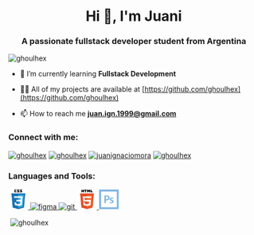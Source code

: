 <h1 align="center">Hi 👋, I'm Juani</h1>
<h3 align="center">A passionate fullstack developer student from Argentina</h3>

<p align="left"> <img src="https://komarev.com/ghpvc/?username=ghoulhex&label=Profile%20views&color=000000&style=flat-square" alt="ghoulhex" /> </p>

- 🌱 I’m currently learning **Fullstack Development**

- 👨‍💻 All of my projects are available at [https://github.com/ghoulhex](https://github.com/ghoulhex)

- 📫 How to reach me **juan.ign.1999@gmail.com**

<h3 align="left">Connect with me:</h3>
<p align="left">
<a href="https://codepen.io/ghoulhex" target="blank"><img align="center" src="https://raw.githubusercontent.com/rahuldkjain/github-profile-readme-generator/master/src/images/icons/Social/codepen.svg" alt="ghoulhex" height="30" width="40" /></a>
<a href="https://twitter.com/ghoulhex" target="blank"><img align="center" src="https://raw.githubusercontent.com/rahuldkjain/github-profile-readme-generator/master/src/images/icons/Social/twitter.svg" alt="ghoulhex" height="30" width="40" /></a>
<a href="https://linkedin.com/in/juanignaciomora" target="blank"><img align="center" src="https://raw.githubusercontent.com/rahuldkjain/github-profile-readme-generator/master/src/images/icons/Social/linked-in-alt.svg" alt="juanignaciomora" height="30" width="40" /></a>
<a href="https://instagram.com/ghoulhex" target="blank"><img align="center" src="https://raw.githubusercontent.com/rahuldkjain/github-profile-readme-generator/master/src/images/icons/Social/instagram.svg" alt="ghoulhex" height="30" width="40" /></a>
</p>

<h3 align="left">Languages and Tools:</h3>
<p align="left"> <a href="https://www.w3schools.com/css/" target="_blank" rel="noreferrer"> <img src="https://raw.githubusercontent.com/devicons/devicon/master/icons/css3/css3-original-wordmark.svg" alt="css3" width="40" height="40"/> </a> <a href="https://www.figma.com/" target="_blank" rel="noreferrer"> <img src="https://www.vectorlogo.zone/logos/figma/figma-icon.svg" alt="figma" width="40" height="40"/> </a> <a href="https://git-scm.com/" target="_blank" rel="noreferrer"> <img src="https://www.vectorlogo.zone/logos/git-scm/git-scm-icon.svg" alt="git" width="40" height="40"/> </a> <a href="https://www.w3.org/html/" target="_blank" rel="noreferrer"> <img src="https://raw.githubusercontent.com/devicons/devicon/master/icons/html5/html5-original-wordmark.svg" alt="html5" width="40" height="40"/> </a> <a href="https://www.photoshop.com/en" target="_blank" rel="noreferrer"> <img src="https://raw.githubusercontent.com/devicons/devicon/master/icons/photoshop/photoshop-line.svg" alt="photoshop" width="40" height="40"/> </a> </p>

<p>&nbsp;<img align="center" src="https://github-readme-stats.vercel.app/api?username=ghoulhex&show_icons=true&theme=dark&locale=en" alt="ghoulhex" /></p>
